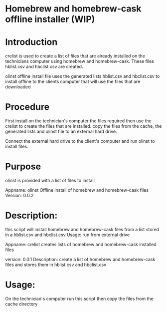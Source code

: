 # Homebrew and homebrew-cask offline installer (WIP)

# Introduction
crelist is used to create a list of files that are already installed on the technicians computer using homebrew and homebrew-cask. These files hblist.csv and hbclist.csv are created.

olinst offline install file uses the generated lists hblist.csv and hbclist.csv to install offline to the clients computer
that will use the files that are downloaded  

# Procedure
First install on the technician's computer the files required
then use the crelist to create the files that are installed.
copy the files from the cache, the generated lists and olinst file to an external hard drive.

Connect the external hard drive to the client's computer and run olinst to install files.

# Purpose
olinst is provided with a list of files to install

Appname: olinst Offline install of homebrew and homebrew-cask files  
Version: 0.0.2
# Description: 
this script will install homebrew and homebrew-cask files from a list stored in a hblist.csv and hbclist.csv
Usage: run from external drive
 
Appname: crelist  creates lists of homebrew and homebrew-cask installed files

version: 0.0.1
Description: create a list of homebrew and homebrew-cask files and stores them in hblist.csv and hbclist.csv
# Usage: 
On the technician's computer run this script
then copy the files from the cache directory